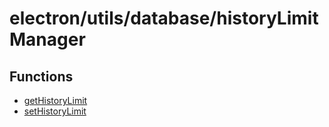 # electron/utils/database/historyLimitManager

## Functions

- [getHistoryLimit](functions/getHistoryLimit.md)
- [setHistoryLimit](functions/setHistoryLimit.md)
